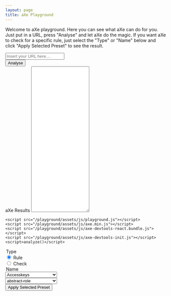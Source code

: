 ```yaml
---
layout: page
title: aXe Playground
---
```


<p> Welcome to aXe playground. Here you can see what aXe can do for you. Just put in a URL, press "Analyse" and let aXe do the magic. If you want aXe to check for a specific rule, just select the "Type" or "Name" below and click "Apply Selected Preset" to see the result.</p>

<div class="dqpl-field-wrap analysebutton">
  <label class="dqpl-label" for="first-name"></label>
  <input class="dqpl-text-input sizeinput" type="text" id="first-name" placeholder="Insert your URL here...."/>
</div>

<div class="analysebutton">
<button id="render" class="dqpl-button-primary dqpl-button-wrap try-me">Analyse</button>
</div>

<div class="results">
	<label for="axe-results" >aXe Results</label>
	<textarea id="axe-results" rows="30" readonly="true"></textarea>

	<script src="/playground/assets/js/playground.js"></script>
	<script src="/playground/assets/js/axe.min.js"></script>
	<script src="/playground/assets/js/axe-devtools-react.bundle.js"></script>
	<script src="/playground/assets/js/axe-devtools-init.js"></script>
	<script>analyze()</script>
</div>

<div class="fieldset">
		<legend>Type</legend>
			<div class="radio">
				<input id="rule-type" type="radio" name="type" value="rule" checked="true">
				<label for="rule-type">Rule</label></div>
		<div class="radio">
			<input id="check-type" type="radio" name="type" value="check">
			<label for="check-type">Check</label></div>
</div>

<div class="fieldset">
			<legend id="name-legend">Name</legend>
				<div class="presets rule">
					<div>
						<select class="dqpl-select dqpl-combobox" aria-labelledby="name-legend">
							<option value="accesskeys">Accesskeys</option>
							<option value="area-alt">Area-alt</option>
							<option value="aria-allowed-attr">Aria-allowed-attr</option>
							<option value="aria-required-attr">Aria-required-attr</option>
							<option value="aria-required-children">Aria-required-children</option>
							<option value="aria-required-parent">Aria-required-parent</option>
							<option value="aria-roles">Aria-roles</option>
							<option value="aria-valid-attr-value">Aria-valid-attr-value</option>
							<option value="aria-valid-attr">Aria-valid-attr</option>
							<option value="audio-caption">Audio-caption</option>
							<option value="blink">Blink</option>
							<option value="button-name">Button-name</option>
							<option value="bypass">Bypass</option>
							<option value="checkboxgroup">Checkboxgroup</option>
							<option value="color-contrast">Color-contrast</option>
							<option value="data-table">Data-table</option>
							<option value="definition-list">Definition-list</option>
							<option value="dlitem">Dlitem</option>
							<option value="document-title">Document-title</option>
							<option value="duplicate-id">Duplicate-id</option>
							<option value="empty-heading">Empty-heading</option>
							<option value="frame-title">Frame-title</option>
							<option value="heading-order">Heading-order</option>
							<option value="html-lang">Html-lang</option>
							<option value="image-alt">Image-alt</option>
							<option value="input-image-alt">Input-image-alt</option>
							<option value="label-title-only">Label-title-only</option>
							<option value="label">Label</option>
							<option value="layout-table">Layout-table</option>
							<option value="link-name">Link-name</option>
							<option value="list">List</option>
							<option value="listitem">Listitem</option>
							<option value="marquee">Marquee</option>
							<option value="meta-refresh">Meta-refresh</option>
							<option value="meta-viewport">Meta-viewport</option>
							<option value="object-alt">Object-alt</option>
							<option value="radiogroup">Radiogroup</option>
							<option value="region">Region</option>
							<option value="scope">Scope</option>
							<option value="server-side-image-map">Server-side-image-map</option>
							<option value="skip-link">Skip-link</option>
							<option value="tabindex">Tabindex</option>
							<option value="valid-lang">Valid-lang</option>
							<option value="video-caption">Video-caption</option>
							<option value="video-description">Video-description</option>
						</select>
					</div>
				</div>
				<div class="presets check hidden">
					<div>
						<select id="check-presets" aria-labelledby="name-legend">
							<option value="abstract-role">abstract-role</option>
							<option value="allowed-attr">allowed-attr</option>
							<option value="invalid-role">invalid-role</option>
							<option value="required-attr">required-attr</option>
							<option value="required-children">required-children</option>
							<option value="required-parent">required-parent</option>
							<option value="valid-attr-value">valid-attr-value</option>
							<option value="valid-attr">valid-attr</option>
							<option value="color-contrast">color-contrast</option>
							<option value="fieldset">fieldset</option>
							<option value="labelledby">labelledby</option>
							<option value="accesskeys">accesskeys</option>
							<option value="focusable-no-name">focusable-no-name</option>
							<option value="tabindex">tabindex</option>
							<option value="duplicate-img-label">duplicate-img-label</option>
							<option value="explicit">explicit</option>
							<option value="help-same-as-label">help-same-as-label</option>
							<option value="implicit">implicit</option>
							<option value="multiple-label">multiple-label</option>
							<option value="title-only">title-only</option>
							<option value="has-lang">has-lang</option>
							<option value="valid-lang">valid-lang</option>
							<option value="dlitem">dlitem</option>
							<option value="has-listitem">has-listitem</option>
							<option value="listitem">listitem</option>
							<option value="only-dlitems">only-dlitems</option>
							<option value="only-listitems">only-listitems</option>
							<option value="structured-dlitems">structured-dlitems</option>
							<option value="caption">caption</option>
							<option value="description">description</option>
							<option value="meta-viewport">meta-viewport</option>
							<option value="header-present">header-present</option>
							<option value="heading-order">heading-order</option>
							<option value="internal-link-present">internal-link-present</option>
							<option value="landmark">landmark</option>
							<option value="meta-refresh">meta-refresh</option>
							<option value="region">region</option>
							<option value="skip-link">skip-link</option>
							<option value="unique-frame-title">unique-frame-title</option>
							<option value="aria-label">aria-label</option>
							<option value="aria-labelledby">aria-labelledby</option>
							<option value="doc-has-title">doc-has-title</option>
							<option value="duplicate-id">duplicate-id</option>
							<option value="exists">exists</option>
							<option value="has-alt">has-alt</option>
							<option value="has-visible-text">has-visible-text</option>
							<option value="non-empty-alt">non-empty-alt</option>
							<option value="non-empty-if-present">non-empty-if-present</option>
							<option value="non-empty-title">non-empty-title</option>
							<option value="non-empty-value">non-empty-value</option>
							<option value="role-none">role-none</option>
							<option value="role-presentation">role-presentation</option>
							<option value="cell-no-header">cell-no-header</option>
							<option value="consistent-columns">consistent-columns</option>
							<option value="has-caption">has-caption</option>
							<option value="has-summary">has-summary</option>
							<option value="has-th">has-th</option>
							<option value="headers-attr-reference">headers-attr-reference</option>
							<option value="headers-visible-text">headers-visible-text</option>
							<option value="html4-scope">html4-scope</option>
							<option value="html5-scope">html5-scope</option>
							<option value="no-caption">no-caption</option>
							<option value="rowspan">rowspan</option>
							<option value="same-caption-summary">same-caption-summary</option>
							<option value="scope-value">scope-value</option>
							<option value="th-headers-attr">th-headers-attr</option>
							<option value="th-scope">th-scope</option>
							<option value="th-single-row-column">th-single-row-column</option>
						</select>
					</div>
				</div>
			</div>

<div class="clear">
	<button id="apply-preset" class="dqpl-button-primary dqpl-button-wrap try-me">Apply Selected Preset</button>
</div>

